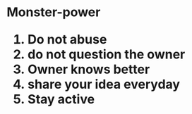 <h1>
  <p style="font-size=600px">Monster-power</p>
<ol>
  <li>Do not abuse </li>
  <li>do not question the owner</li>
  <li>Owner knows better </li>
  <li>share your idea everyday</li>
  <li>Stay active</li>
  
  </ol>
</h1>
